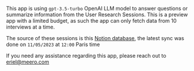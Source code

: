 This app is using `gpt-3.5-turbo` OpenAI LLM model to answer questions or summarize information from the User Research Sessions. This is a preview app with a limited budget, as such the app can only fetch data from 10 interviews at a time.

The source of these sessions is this [Notion database](https://www.notion.so/meero-com/170fe5563ab24c39901b9ad016a5110f?v=346039f6153d4efe951844aac54f2856), the latest sync was done on `11/05/2023` at `12:00` Paris time

If you need any assistance regarding this app, please reach out to eriel@meero.com